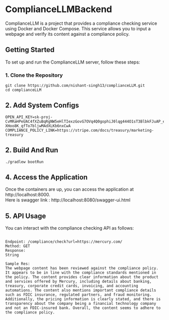 # ComplianceLLMBackend

ComplianceLLM is a project that provides a compliance checking service using Docker and Docker Compose. This service allows you to input a webpage and verify its content against a compliance policy.

## Getting Started

To set up and run the ComplianceLLM server, follow these steps:

### 1. Clone the Repository

```console
git clone https://github.com/nishant-singh13/complianceLLM.git
cd complianceLLM 
```
## 2. Add System Configs
```console
OPEN_API_KEY=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
COMPLIANCE_POLICY_LINK=https://stripe.com/docs/treasury/marketing-treasury
```

## 2. Build And Run
```console
./gradlew bootRun
```

## 4. Access the Application
Once the containers are up, you can access the application at http://localhost:8000.\
Here is swagger link : http://localhost:8080/swagger-ui.html

## 5. API Usage
You can interact with the compliance checking API as follows:
```console

Endpoint: /compliance/check?url=https://mercury.com/
Method: GET
Response:
String

Sample Res: 
The webpage content has been reviewed against the compliance policy. It appears to be in line with the compliance standards mentioned in the policy. The content provides clear information about the product and services offered by Mercury, including details about banking, treasury, corporate credit cards, invoicing, and accounting automations. The content also mentions important compliance details such as FDIC insurance, regulated partners, and fraud monitoring. Additionally, the pricing information is clearly stated, and there is transparency about the company being a financial technology company and not an FDIC-insured bank. Overall, the content seems to adhere to the compliance policy.
```